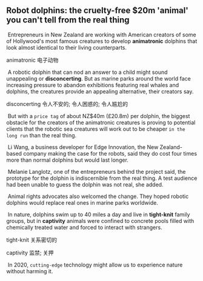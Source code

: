 ## Robot dolphins: the cruelty-free $20m 'animal' you can't tell from the real thing

​		Entrepreneurs in New Zealand are working with American creators of some of Hollywood's most famous creatures to develop **animatronic** dolphins that look almost identical to their living counterparts.

animatronic  电子动物

​		A robotic dolphin that can nod an answer to a child might sound unappealing or **disconcerting**. But as marine parks around the world face increasing pressure to abandon exhibitions featuring real whales and dolphins, the creatures provide an appealing alternative, their creators say.

disconcerting  令人不安的; 令人困惑的; 令人尴尬的

​		But with a `price tag` of about NZ$40m (£20.8m) per dolphin, the biggest obstacle for the creators of the animatronic creatures is proving to potential clients that the robotic sea creatures will work out to be cheaper `in the long run` than the real thing.

​		Li Wang, a business developer for Edge Innovation, the New Zealand-based company making the case for the robots, said they do cost four times more than normal dolphins but would last longer.

​		Melanie Langlotz, one of the entrepreneurs behind the project said, the prototype for the dolphin is indiscernible from the real thing. A test audience had been unable to guess the dolphin was not real, she added.

​		Animal rights advocates also welcomed the change. They hoped robotic dolphins would replace real ones in marine parks worldwide.

​		In nature, dolphins swim up to 40 miles a day and live in **tight-knit** family groups, but in **captivity** animals were confined to concrete pools filled with chemically treated water and forced to interact with strangers.

tight-knit  关系密切的

captivity  监禁; 关押

​		In 2020, `cutting-edge` technology might allow us to experience nature without harming it.